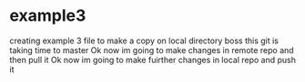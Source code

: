 # example3
creating example 3 file to make a copy on local directory
boss this git is taking time to master 
Ok now im going to make changes in remote repo and then pull it 
Ok now im going to make fuirther changes in local repo and push it 